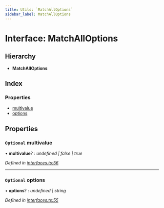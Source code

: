 ```yaml
---
title: Utils: `MatchAllOptions`
sidebar_label: MatchAllOptions
---
```


# Interface: MatchAllOptions

## Hierarchy

* **MatchAllOptions**

## Index

### Properties

* [multivalue](matchalloptions.md#optional-multivalue)
* [options](matchalloptions.md#optional-options)

## Properties

### `Optional` multivalue

• **multivalue**? : *undefined | false | true*

*Defined in [interfaces.ts:56](https://github.com/terascope/teraslice/blob/fd211a8bb/packages/utils/src/interfaces.ts#L56)*

___

### `Optional` options

• **options**? : *undefined | string*

*Defined in [interfaces.ts:55](https://github.com/terascope/teraslice/blob/fd211a8bb/packages/utils/src/interfaces.ts#L55)*
